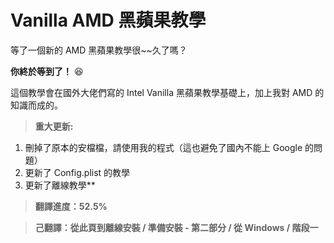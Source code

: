 # Vanilla AMD 黑蘋果教學

等了一個新的 AMD 黑蘋果教學很~~久了嗎？

**你終於等到了！** 😆 

這個教學會在國外大佬們寫的 Intel Vanilla 黑蘋果教學基礎上，加上我對 AMD 的知識而成的。

> **重大更新:**
1. 刪掉了原本的安檔檔，請使用我的程式（這也避免了國內不能上 Google 的問題）  
2. 更新了 Config.plist 的教學  
3. 更新了離線教學**

> **翻譯進度：52.5%**

> **己翻譯：從此頁到離線安裝 / 準備安裝 - 第二部分 / 從 Windows / 階段一**
